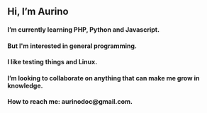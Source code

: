 <h2> Hi, I’m Aurino</h2>
<h4> I’m currently learning PHP, Python and Javascript.</h4>
<h4> But I'm interested in general programming. </h4>
<h4> I like testing things and Linux. </h4>
<h4> I’m looking to collaborate on anything that can make me grow in knowledge.</h4>
<h4> How to reach me: aurinodoc@gmail.com.</h4>

<!---
AurinoMSMF/AurinoMSMF is a ✨ special ✨ repository because its `README.md` (this file) appears on your GitHub profile.
You can click the Preview link to take a look at your changes.
--->
